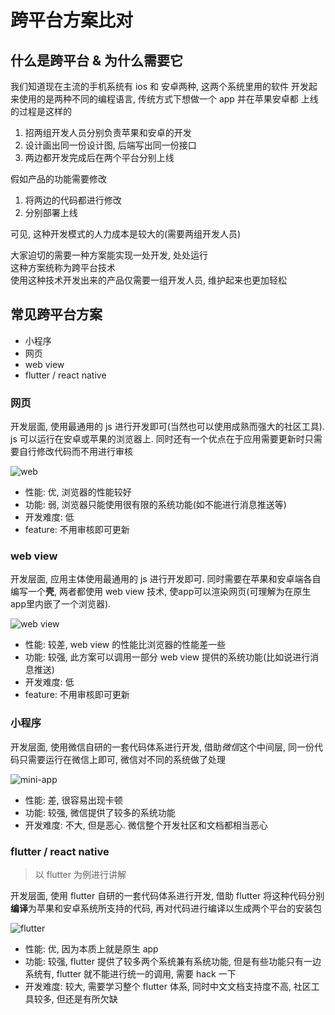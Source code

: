 
# 跨平台方案比对

## 什么是跨平台 & 为什么需要它

我们知道现在主流的手机系统有 ios 和 安卓两种, 这两个系统里用的软件
开发起来使用的是两种不同的编程语言, 传统方式下想做一个 app 并在苹果安卓都
上线的过程是这样的

1. 招两组开发人员分别负责苹果和安卓的开发
2. 设计画出同一份设计图, 后端写出同一份接口
3. 两边都开发完成后在两个平台分别上线

假如产品的功能需要修改

1. 将两边的代码都进行修改
2. 分别部署上线

可见, 这种开发模式的人力成本是较大的(需要两组开发人员)

大家迫切的需要一种方案能实现一处开发, 处处运行  
这种方案统称为跨平台技术  
使用这种技术开发出来的产品仅需要一组开发人员, 维护起来也更加轻松

## 常见跨平台方案

- 小程序
- 网页
- web view
- flutter / react native

### 网页

开发层面, 使用最通用的 js 进行开发即可(当然也可以使用成熟而强大的社区工具). js 可以运行在安卓或苹果的浏览器上. 同时还有一个优点在于应用需要更新时只需要自行修改代码而不用进行审核

![web](http://blog.xiong35.cn/cross-platform/web.png)

- 性能: 优, 浏览器的性能较好
- 功能: 弱, 浏览器只能使用很有限的系统功能(如不能进行消息推送等)
- 开发难度: 低
- feature: 不用审核即可更新

### web view

开发层面, 应用主体使用最通用的 js 进行开发即可. 同时需要在苹果和安卓端各自编写一个**壳**, 两者都使用 web view 技术, 使app可以渲染网页(可理解为在原生app里内嵌了一个浏览器).

![web view](http://blog.xiong35.cn/cross-platform/web-view.png)

- 性能: 较差, web view 的性能比浏览器的性能差一些
- 功能: 较强, 此方案可以调用一部分 web view 提供的系统功能(比如说进行消息推送)
- 开发难度: 低
- feature: 不用审核即可更新

### 小程序

开发层面, 使用微信自研的一套代码体系进行开发, 借助*微信*这个中间层, 同一份代码只需要运行在微信上即可, 微信对不同的系统做了处理

![mini-app](http://blog.xiong35.cn/cross-platform/mini-app.png)

- 性能: 差, 很容易出现卡顿
- 功能: 较强, 微信提供了较多的系统功能
- 开发难度: 不大, 但是恶心. 微信整个开发社区和文档都相当恶心

### flutter / react native

> 以 flutter 为例进行讲解

开发层面, 使用 flutter 自研的一套代码体系进行开发, 借助 flutter 将这种代码分别**编译**为苹果和安卓系统所支持的代码, 再对代码进行编译以生成两个平台的安装包

![flutter](http://blog.xiong35.cn/cross-platform/flutter.png)

- 性能: 优, 因为本质上就是原生 app
- 功能: 较强, flutter 提供了较多两个系统兼有系统功能, 但是有些功能只有一边系统有, flutter 就不能进行统一的调用, 需要 hack 一下
- 开发难度: 较大, 需要学习整个 flutter 体系, 同时中文文档支持度不高, 社区工具较多, 但还是有所欠缺

